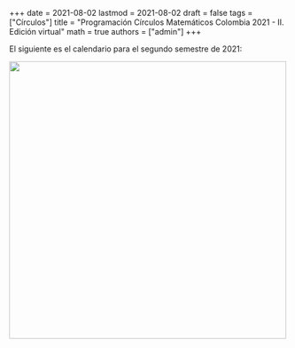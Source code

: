 +++
date      = 2021-08-02
lastmod   = 2021-08-02
draft     = false
tags      = ["Círculos"]
title     = "Programación Círculos Matemáticos Colombia 2021 - II. Edición virtual"
math      = true
authors   = ["admin"]
+++


El siguiente es el calendario para el segundo semestre de 2021:

<img src="https://matematicas.netlify.app/img/calendarioCirculos2021II.jpg"  width="500"/>

